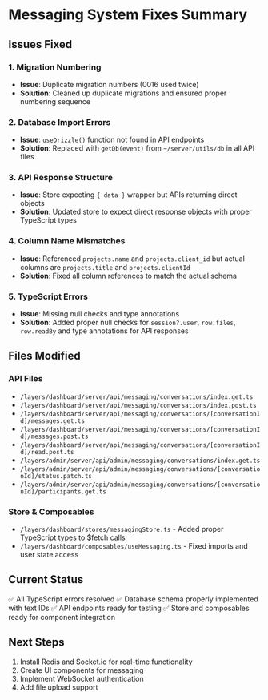# Messaging System Fixes Summary

## Issues Fixed

### 1. Migration Numbering
- **Issue**: Duplicate migration numbers (0016 used twice)
- **Solution**: Cleaned up duplicate migrations and ensured proper numbering sequence

### 2. Database Import Errors
- **Issue**: `useDrizzle()` function not found in API endpoints
- **Solution**: Replaced with `getDb(event)` from `~/server/utils/db` in all API files

### 3. API Response Structure
- **Issue**: Store expecting `{ data }` wrapper but APIs returning direct objects
- **Solution**: Updated store to expect direct response objects with proper TypeScript types

### 4. Column Name Mismatches
- **Issue**: Referenced `projects.name` and `projects.client_id` but actual columns are `projects.title` and `projects.clientId`
- **Solution**: Fixed all column references to match the actual schema

### 5. TypeScript Errors
- **Issue**: Missing null checks and type annotations
- **Solution**: Added proper null checks for `session?.user`, `row.files`, `row.readBy` and type annotations for API responses

## Files Modified

### API Files
- `/layers/dashboard/server/api/messaging/conversations/index.get.ts`
- `/layers/dashboard/server/api/messaging/conversations/index.post.ts`
- `/layers/dashboard/server/api/messaging/conversations/[conversationId]/messages.get.ts`
- `/layers/dashboard/server/api/messaging/conversations/[conversationId]/messages.post.ts`
- `/layers/dashboard/server/api/messaging/conversations/[conversationId]/read.post.ts`
- `/layers/admin/server/api/admin/messaging/conversations/index.get.ts`
- `/layers/admin/server/api/admin/messaging/conversations/[conversationId]/status.patch.ts`
- `/layers/admin/server/api/admin/messaging/conversations/[conversationId]/participants.get.ts`

### Store & Composables
- `/layers/dashboard/stores/messagingStore.ts` - Added proper TypeScript types to $fetch calls
- `/layers/dashboard/composables/useMessaging.ts` - Fixed imports and user state access

## Current Status
✅ All TypeScript errors resolved
✅ Database schema properly implemented with text IDs
✅ API endpoints ready for testing
✅ Store and composables ready for component integration

## Next Steps
1. Install Redis and Socket.io for real-time functionality
2. Create UI components for messaging
3. Implement WebSocket authentication
4. Add file upload support